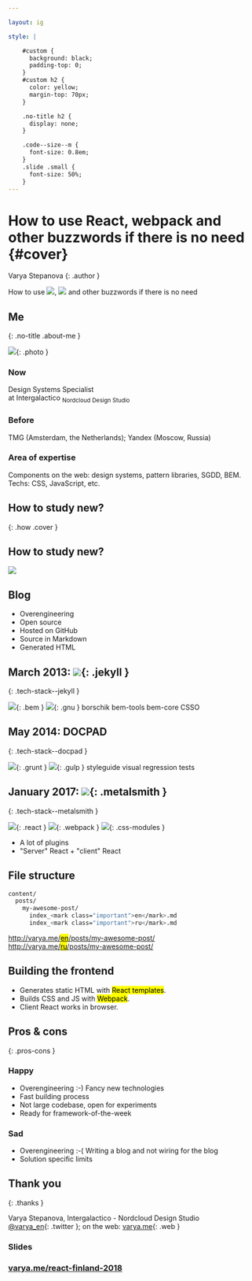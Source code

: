 ```yaml
---

layout: ig

style: |

    #custom {
      background: black;
      padding-top: 0;
    }
    #custom h2 {
      color: yellow;
      margin-top: 70px;
    }

    .no-title h2 {
      display: none;
    }

    .code--size--m {
      font-size: 0.8em;
    }
    .slide .small {
      font-size: 50%;
    }
---
```


# How to use React, webpack and other buzzwords if there is no need  {#cover}

Varya Stepanova
{: .author }

<div class="title">
How to use

<span class="logos">
  <img src="pictures/react.png" class="logo react"/>,
  <img src="pictures/webpack.svg" class="logo webpack"/>
</span>
and other
<span class="buzz">buzzwords</span>
if there is no need
</div>

<!--
Cover image: http://www.adstasher.com/2013/06/k-y-jelly-love-machines-print-ads.html

I will share what strategy I used to learn new technologies in last 5 years.

-->

<style>

@import url('https://fonts.googleapis.com/css?family=Nunito');

#cover {
  text-align: left;
}

#cover:after {
  content: '';
  background-image:url('pictures/machine.jpg');
  background-size: cover;
  background-position: 0 0, center;
  opacity: 0.75;
  position: absolute;
  z-index: -1;
  top: 0;
  bottom: 0;
  right: 0;
  left: 0;
}

#cover:before {
  -webkit-filter: drop-shadow( -2px -2px 2px #000 );
  filter: drop-shadow( -2px -2px 2px #000 );
  text-align: left;
  width: 156px;
  height: 27px;
}

.author {
  font-size: 24px;
  margin-top: -5px;
  display: inline-block;
  position: absolute;
  right: 100px;
}

#cover h2 {
  display: none;
}

#cover .title {
  color: #FFF;
  font-size: 45px;
  font-family: 'Nunito', sans-serif;
  margin-top: 300px;
  line-height: 1.5em;
  text-align: center;
  -webkit-filter: drop-shadow( -2px -2px 2px #000 );
  filter: drop-shadow( -2px -2px 2px #000 );
}

#cover .title .logos {
  white-space: nowrap;
}

#cover .title .logo {
  height: 1.5em;
  margin-bottom: -20px;
}

#cover .title .buzz,
#cover .title .buzz * {
    -webkit-animation: cray 6s infinite steps(50);
          animation: cray 6s infinite steps(50);
  display: inline-block;
  font-size: 1.25em;
  color: pink;
}
@-webkit-keyframes cray {
  2% {
    font-weight: 400;
    font-style: normal;
    text-decoration: none;
  }
  4% {
    font-weight: 600;
    font-style: normal;
    text-decoration: none;
    text-transform: none;
  }
  6% {
    font-weight: 100;
    font-style: italic;
    text-decoration: none;
    text-transform: none;
  }
  8% {
    font-weight: 100;
    font-style: italic;
    text-decoration: line-through;
    text-transform: none;
  }
  10% {
    font-weight: 600;
    font-style: normal;
    text-decoration: none;
    text-transform: none;
  }
  12% {
    font-weight: 400;
    font-style: normal;
    text-decoration: none;
    text-transform: none;
  }
  14% {
    font-weight: 100;
    font-style: normal;
    text-decoration: none;
    text-transform: none;
  }
  16% {
    font-weight: 500;
    font-style: normal;
    text-decoration: none;
    text-transform: lowercase;
  }
  18% {
    font-weight: 700;
    font-style: italic;
    text-decoration: line-through;
    text-transform: none;
  }
  20% {
    font-weight: 600;
    font-style: normal;
    text-decoration: none;
    text-transform: none;
  }
  22% {
    font-weight: 200;
    font-style: normal;
    text-decoration: underline;
    text-transform: none;
  }
  24% {
    font-weight: 100;
    font-style: normal;
    text-decoration: none;
    text-transform: lowercase;
  }
  26% {
    font-weight: 400;
    font-style: normal;
    text-decoration: none;
    text-transform: none;
  }
  28% {
    font-weight: 100;
    font-style: normal;
    text-decoration: line-through;
    text-transform: none;
  }
  30% {
    font-weight: 200;
    font-style: normal;
    text-decoration: none;
    text-transform: none;
  }
  32% {
    font-weight: 400;
    font-style: italic;
    text-decoration: none;
    text-transform: none;
  }
  34% {
    font-weight: 200;
    font-style: normal;
    text-decoration: none;
    text-transform: none;
  }
  36% {
    font-weight: 500;
    font-style: italic;
    text-decoration: none;
  }
  38% {
    font-weight: 200;
    font-style: normal;
    text-decoration: none;
    text-transform: none;
  }
  40% {
    font-weight: 100;
    font-style: italic;
    text-decoration: none;
    text-transform: none;
  }
  42% {
    font-weight: 600;
    font-style: normal;
    text-decoration: none;
    text-transform: none;
  }
  44% {
    font-weight: 100;
    font-style: italic;
    text-decoration: none;
    text-transform: none;
  }
  46% {
    font-weight: 100;
    font-style: normal;
    text-decoration: none;
    text-transform: lowercase;
  }
  48% {
    font-weight: 700;
    font-style: normal;
    text-decoration: underline;
    text-transform: none;
  }
  50% {
    font-weight: 100;
    font-style: normal;
    text-decoration: none;
    text-transform: none;
  }
  52% {
    font-weight: 300;
    font-style: italic;
    text-decoration: none;
    text-transform: none;
  }
  54% {
    font-weight: 300;
    font-style: normal;
    text-decoration: none;
    text-transform: none;
  }
  56% {
    font-weight: 400;
    font-style: normal;
    text-decoration: underline;
    text-transform: none;
  }
  58% {
    font-weight: 100;
    font-style: normal;
    text-decoration: none;
  }
  60% {
    font-weight: 700;
    font-style: normal;
    text-decoration: none;
  }
  62% {
    font-weight: 200;
    font-style: normal;
    text-decoration: none;
    text-transform: none;
  }
  64% {
    font-weight: 600;
    font-style: normal;
    text-decoration: underline;
    text-transform: none;
  }
  66% {
    font-weight: 400;
    font-style: normal;
    text-decoration: line-through;
    text-transform: none;
  }
  68% {
    font-weight: 300;
    font-style: normal;
    text-decoration: underline;
    text-transform: none;
  }
  70% {
    font-weight: 100;
    font-style: normal;
    text-decoration: line-through;
  }
  72% {
    font-weight: 300;
    font-style: normal;
    text-decoration: none;
    text-transform: none;
  }
  74% {
    font-weight: 600;
    font-style: normal;
    text-decoration: none;
  }
  76% {
    font-weight: 600;
    font-style: normal;
    text-decoration: none;
    text-transform: none;
  }
  78% {
    font-weight: 300;
    font-style: normal;
    text-decoration: none;
    text-transform: none;
  }
  80% {
    font-weight: 400;
    font-style: normal;
    text-decoration: none;
    text-transform: none;
  }
  82% {
    font-weight: 100;
    font-style: normal;
    text-decoration: line-through;
    text-transform: none;
  }
  84% {
    font-weight: 200;
    font-style: normal;
    text-decoration: underline;
  }
  86% {
    font-weight: 600;
    font-style: normal;
    text-decoration: none;
  }
  88% {
    font-weight: 600;
    font-style: normal;
    text-decoration: underline;
    text-transform: none;
  }
  90% {
    font-weight: 300;
    font-style: normal;
    text-decoration: none;
    text-transform: none;
  }
  92% {
    font-weight: 400;
    font-style: normal;
    text-decoration: none;
    text-transform: none;
  }
  94% {
    font-weight: 500;
    font-style: normal;
    text-decoration: line-through;
  }
  96% {
    font-weight: 300;
    font-style: normal;
    text-decoration: none;
  }
  98% {
    font-weight: 100;
    font-style: italic;
    text-decoration: none;
    text-transform: none;
  }
}
@keyframes cray {
  2% {
    font-weight: 400;
    font-style: normal;
    text-decoration: none;
  }
  4% {
    font-weight: 600;
    font-style: normal;
    text-decoration: none;
    text-transform: none;
  }
  6% {
    font-weight: 100;
    font-style: italic;
    text-decoration: none;
    text-transform: none;
  }
  8% {
    font-weight: 100;
    font-style: italic;
    text-decoration: line-through;
    text-transform: none;
  }
  10% {
    font-weight: 600;
    font-style: normal;
    text-decoration: none;
    text-transform: none;
  }
  12% {
    font-weight: 400;
    font-style: normal;
    text-decoration: none;
    text-transform: none;
  }
  14% {
    font-weight: 100;
    font-style: normal;
    text-decoration: none;
    text-transform: none;
  }
  16% {
    font-weight: 500;
    font-style: normal;
    text-decoration: none;
    text-transform: lowercase;
  }
  18% {
    font-weight: 700;
    font-style: italic;
    text-decoration: line-through;
    text-transform: none;
  }
  20% {
    font-weight: 600;
    font-style: normal;
    text-decoration: none;
    text-transform: none;
  }
  22% {
    font-weight: 200;
    font-style: normal;
    text-decoration: underline;
    text-transform: none;
  }
  24% {
    font-weight: 100;
    font-style: normal;
    text-decoration: none;
    text-transform: lowercase;
  }
  26% {
    font-weight: 400;
    font-style: normal;
    text-decoration: none;
    text-transform: none;
  }
  28% {
    font-weight: 100;
    font-style: normal;
    text-decoration: line-through;
    text-transform: none;
  }
  30% {
    font-weight: 200;
    font-style: normal;
    text-decoration: none;
    text-transform: none;
  }
  32% {
    font-weight: 400;
    font-style: italic;
    text-decoration: none;
    text-transform: none;
  }
  34% {
    font-weight: 200;
    font-style: normal;
    text-decoration: none;
    text-transform: none;
  }
  36% {
    font-weight: 500;
    font-style: italic;
    text-decoration: none;
  }
  38% {
    font-weight: 200;
    font-style: normal;
    text-decoration: none;
    text-transform: none;
  }
  40% {
    font-weight: 100;
    font-style: italic;
    text-decoration: none;
    text-transform: none;
  }
  42% {
    font-weight: 600;
    font-style: normal;
    text-decoration: none;
    text-transform: none;
  }
  44% {
    font-weight: 100;
    font-style: italic;
    text-decoration: none;
    text-transform: none;
  }
  46% {
    font-weight: 100;
    font-style: normal;
    text-decoration: none;
    text-transform: lowercase;
  }
  48% {
    font-weight: 700;
    font-style: normal;
    text-decoration: underline;
    text-transform: none;
  }
  50% {
    font-weight: 100;
    font-style: normal;
    text-decoration: none;
    text-transform: none;
  }
  52% {
    font-weight: 300;
    font-style: italic;
    text-decoration: none;
    text-transform: none;
  }
  54% {
    font-weight: 300;
    font-style: normal;
    text-decoration: none;
    text-transform: none;
  }
  56% {
    font-weight: 400;
    font-style: normal;
    text-decoration: underline;
    text-transform: none;
  }
  58% {
    font-weight: 100;
    font-style: normal;
    text-decoration: none;
  }
  60% {
    font-weight: 700;
    font-style: normal;
    text-decoration: none;
  }
  62% {
    font-weight: 200;
    font-style: normal;
    text-decoration: none;
    text-transform: none;
  }
  64% {
    font-weight: 600;
    font-style: normal;
    text-decoration: underline;
    text-transform: none;
  }
  66% {
    font-weight: 400;
    font-style: normal;
    text-decoration: line-through;
    text-transform: none;
  }
  68% {
    font-weight: 300;
    font-style: normal;
    text-decoration: underline;
    text-transform: none;
  }
  70% {
    font-weight: 100;
    font-style: normal;
    text-decoration: line-through;
  }
  72% {
    font-weight: 300;
    font-style: normal;
    text-decoration: none;
    text-transform: none;
  }
  74% {
    font-weight: 600;
    font-style: normal;
    text-decoration: none;
  }
  76% {
    font-weight: 600;
    font-style: normal;
    text-decoration: none;
    text-transform: none;
  }
  78% {
    font-weight: 300;
    font-style: normal;
    text-decoration: none;
    text-transform: none;
  }
  80% {
    font-weight: 400;
    font-style: normal;
    text-decoration: none;
    text-transform: none;
  }
  82% {
    font-weight: 100;
    font-style: normal;
    text-decoration: line-through;
    text-transform: none;
  }
  84% {
    font-weight: 200;
    font-style: normal;
    text-decoration: underline;
  }
  86% {
    font-weight: 600;
    font-style: normal;
    text-decoration: none;
  }
  88% {
    font-weight: 600;
    font-style: normal;
    text-decoration: underline;
    text-transform: none;
  }
  90% {
    font-weight: 300;
    font-style: normal;
    text-decoration: none;
    text-transform: none;
  }
  92% {
    font-weight: 400;
    font-style: normal;
    text-decoration: none;
    text-transform: none;
  }
  94% {
    font-weight: 500;
    font-style: normal;
    text-decoration: line-through;
  }
  96% {
    font-weight: 300;
    font-style: normal;
    text-decoration: none;
  }
  98% {
    font-weight: 100;
    font-style: italic;
    text-decoration: none;
    text-transform: none;
  }
}


</style>

<!-- Picture credits: http://www.createmydreamlifestyle.com/index.php/2016/07/30/advantages-of-the-laptop-lifestyle/ -->


## Me
{: .no-title .about-me }

![](pictures/me.jpg){: .photo }

### Now
Design Systems Specialist<br/> at Intergalactico <sub class="small">Nordcloud Design Studio</sub>

### Before
TMG (Amsterdam, the Netherlands); Yandex&nbsp;(Moscow,&nbsp;Russia)

### Area of expertise
Components on the web: design systems, pattern libraries, SGDD, BEM. Techs: CSS, JavaScript, etc.

<!--

My name is Varya, I have experience in development working in small to large projects across the
world. The things I have been doing are about frontend and most of the project was around something which is
currently called "design systems". In previous years, this activity had many different names like "pattern libraries",
"styleguides", "component approach", "atomic design". But whatever the naming, it included developing encapsulated
interface components. A while ago it was BEM CSS and XSL for templating, then a few JavaScript frameworks whose names
history does not remember, a little bit of Angular and currently React. Of course, since it has always been something
modular, there were various building and documenting solutions.

-->

<style>
.about-me p {
  font-size: 80%;
}
.about-me .photo {
  float: left;
  width: 300px;
  margin-top: 1em;
  margin-bottom: 6em;
  margin-right: 1em;
  border-radius: 50%;
}
</style>


## How to study new?
{: .how .cover }

<!--

From time to time, I faced reality. In frontend, we have a new framework every two weeks :-) As an engineer, I need to
know the new things so that I could bring my expertise into the working project. On the other hand, we usually learn by
doing. But if the working project does not offer me possibility to learn these new frameworks, libraries and building
solutions, how can I gain knowledge? This is in fact chicken-egg problem. Trying to break this circle, people usually
come up with some pet projects. What could work as such a project?

-->

<style>
.how {
  background-image:url('pictures/chicken-egg.jpg');
  background-size: cover;
  background-position: 0 0, center;
  background-color: #FDED5B;
}
</style>


## How to study new?

![](pictures/todo.png)

<!--

I know that some people easily come up with a valuable idea what could be a pet project. But some don't, and they often
do something like ToDo application. BTW, I searched "ToDO" in Github, and it gave me nearly one hundred fifty thousand
repositories. So, ToDo app is a nice idea but I really wanted something useful.

-->

## Blog

* Overengineering
* Open source
* Hosted on GitHub
* Source in Markdown
* Generated HTML

<!--

With that in mind, 5 years ago I decided that I would make my own blog. I wanted a standalone solution so that nothing
would limit my experiments. That time, I decided that I am OK with a bit of overengineering. And the end of the day, I
am doing it not only for getting the things done but also for playing around with new technologies.
I decided that everything will be open, not only the code but the texts of my posts too. I host everything on GitHub,
and anyone can explore the codebase. I even got fixes for my broken grammar! The source of the posts is in Markdown, it
is GitHub friendly and can be even edited in its web interface. For hosting, I went with GitHub pages, and
because of that the blog is actually a static HTML website. All the pages are generated into plain HTML.

-->


## March 2013: ![](pictures/jekyll.png){: .jekyll }
{: .tech-stack--jekyll }

![](pictures/bem.png){: .bem }
![](pictures/gnu.png){: .gnu }
<span class="borschik">borschik</span>
<span class="bem-tools">bem-tools</span>
<span class="bem-core">bem-core</span>
<span class="csso">CSSO</span>

<!--

The first version was built in 2013. Initially I went with Jekyll because it is embedded into GitHub. I did not need any
building step which generates HTML, I just commited the Markdown sources and GitHub itself generated HTMLs for me
according to the config. This structure has already been gone but I still sometimes use Jekyll for some other things.
For example, this presentation is hosted on GitHub and built with Jekyll.

For the blog, I was interested to bring there more frontend technologies. I began with BEM CSS, and I built the bundle
with GNUmakefile. Then I tried borschik, bem-tools, used bem-core component library and optimized the CSS with CSSO.

-->

<style>

.tech-stack--jekyll h2 {
  margin-bottom: 1.5em;
  position: relative;
}

.tech-stack--jekyll .jekyll {
  height: 125px;
  margin-bottom: -30px;
  position: absolute;
  bottom: 0;
}

.tech-stack--jekyll .bem {
  height: 100px;
  margin-right: 50px;
}

.tech-stack--jekyll .gnu {
  height: 100px;
  margin-right: 50px;
}

/* latin-ext */
@font-face {
  font-family: 'Anton';
  font-style: normal;
  font-weight: 400;
  src: local('Anton Regular'), local('Anton-Regular'), url(https://fonts.gstatic.com/s/anton/v9/1Ptgg87LROyAm3K9-C8CSKlvPfE.woff2) format('woff2');
  unicode-range: U+0100-024F, U+0259, U+1E00-1EFF, U+2020, U+20A0-20AB, U+20AD-20CF, U+2113, U+2C60-2C7F, U+A720-A7FF;
}
/* latin */
@font-face {
  font-family: 'Anton';
  font-style: normal;
  font-weight: 400;
  src: local('Anton Regular'), local('Anton-Regular'), url(https://fonts.gstatic.com/s/anton/v9/1Ptgg87LROyAm3Kz-C8CSKlv.woff2) format('woff2');
  unicode-range: U+0000-00FF, U+0131, U+0152-0153, U+02BB-02BC, U+02C6, U+02DA, U+02DC, U+2000-206F, U+2074, U+20AC, U+2122, U+2191, U+2193, U+2212, U+2215, U+FEFF, U+FFFD;
}

.tech-stack--jekyll .borschik {
  -webkit-box-sizing: content-box;
  -moz-box-sizing: content-box;
  box-sizing: content-box;
  border: none;
  font: normal 40px/normal "Anton", Helvetica, sans-serif;
  color: rgb(112, 112, 112);
  text-transform: uppercase;
  -o-text-overflow: clip;
  text-overflow: clip;
  letter-spacing: 4px;
  margin-right: 50px;

}

.tech-stack--jekyll .csso {
  font-family: Verdana;
  font-size: 50px;
  position: relative;
}
.tech-stack--jekyll .csso:after {
  position: absolute;
  top: 0;
  right: 0;
  content: 'O';
  color: red;
  line-height: 1.25em;
}

.tech-stack--jekyll .bem-core {
  font-family: 'CoreCircus', sans-serif;
  text-transform: uppercase;
  font-size: 40px;
  line-height: 1;
  color: #f98ca4;

  margin-right: 50px;
}

.tech-stack--jekyll .bem-tools {
  font-family: Menlo;
  font-size: 40px;
  white-space: nowrap;
  margin-right: 50px;
}


/*
 * Webfont: CoreCircus by S-Core
 * URL: http://www.myfonts.com/fonts/s-core/core-circus/regular/
 * Copyright: Copyright (c) 2013 by S-Core Co., Ltd.. All rights reserved.
 * Licensed pageviews: 10,000
*
 * Webfont: CoreCircus2DDot1 by S-Core
 * URL: http://www.myfonts.com/fonts/s-core/core-circus/dot1/
 * Copyright: Copyright (c) 2013 by S-Core Co., Ltd.. All rights reserved.
 * Licensed pageviews: 10,000
*/
@font-face {
  font-family: 'CoreCircus2DDot1';
  src: url("https://s3-us-west-2.amazonaws.com/s.cdpn.io/209981/333BF4_1_0.eot");
  src: url("https://s3-us-west-2.amazonaws.com/s.cdpn.io/209981/333BF4_1_0.eot?#iefix") format("embedded-opentype"), url("https://s3-us-west-2.amazonaws.com/s.cdpn.io/209981/333BF4_1_0.woff2") format("woff2"), url("https://s3-us-west-2.amazonaws.com/s.cdpn.io/209981/333BF4_1_0.woff") format("woff"), url("https://s3-us-west-2.amazonaws.com/s.cdpn.io/209981/333BF4_1_0.ttf") format("truetype");
}
@font-face {
  font-family: 'CoreCircus';
  src: url("https://s3-us-west-2.amazonaws.com/s.cdpn.io/209981/333BF4_8_0.eot");
  src: url("https://s3-us-west-2.amazonaws.com/s.cdpn.io/209981/333BF4_8_0.eot?#iefix") format("embedded-opentype"), url("https://s3-us-west-2.amazonaws.com/s.cdpn.io/209981/333BF4_8_0.woff2") format("woff2"), url("https://s3-us-west-2.amazonaws.com/s.cdpn.io/209981/333BF4_8_0.woff") format("woff"), url("https://s3-us-west-2.amazonaws.com/s.cdpn.io/209981/333BF4_8_0.ttf") format("truetype");
}
@font-face {
  font-family: 'CoreCircusPierrot4';
  src: url("https://s3-us-west-2.amazonaws.com/s.cdpn.io/209981/333BF4_13_0.eot");
  src: url("https://s3-us-west-2.amazonaws.com/s.cdpn.io/209981/333BF4_13_0.eot?#iefix") format("embedded-opentype"), url("https://s3-us-west-2.amazonaws.com/s.cdpn.io/209981/333BF4_13_0.woff2") format("woff2"), url("https://s3-us-west-2.amazonaws.com/s.cdpn.io/209981/333BF4_13_0.woff") format("woff"), url("https://s3-us-west-2.amazonaws.com/s.cdpn.io/209981/333BF4_13_0.ttf") format("truetype");
}

</style>


## May 2014: <span class="docpad">DOCPAD</span>
{: .tech-stack--docpad }

![](pictures/grunt.svg){: .grunt }
![](pictures/gulp.svg){: .gulp }
<span class="styleguide">styleguide</span>
<span class="visual-tests">visual regression tests</span>

<!--

A year later I switch to Docpad for HTML generation and in parallel I experiemnted a lot with diffrent building
soltuions. It was all around BEM structure, even though it was pure CSS, the compoents were separated similar to how we
now do it in React. GNUmakefiles did not seem up to date solution and I switched first onto Grunt and later to Gulp.
Then I experimented not with technologies but with approaches. For example, I did styleguide-first approach when developing
the components for the interface. And since eveyrthing was componentized and documented, I could easily have visual
regression tests for the blocks.

-->

<style>

.tech-stack--docpad h2 {
  margin-bottom: 1.5em;
}

/* latin-ext */
@font-face {
  font-family: 'Montserrat';
  font-style: normal;
  font-weight: 600;
  src: local('Montserrat SemiBold'), local('Montserrat-SemiBold'), url(https://fonts.gstatic.com/s/montserrat/v12/JTURjIg1_i6t8kCHKm45_bZF3gfD_vx3rCubqg.woff2) format('woff2');
  unicode-range: U+0100-024F, U+0259, U+1E00-1EFF, U+2020, U+20A0-20AB, U+20AD-20CF, U+2113, U+2C60-2C7F, U+A720-A7FF;
}
/* latin */
@font-face {
  font-family: 'Montserrat';
  font-style: normal;
  font-weight: 600;
  src: local('Montserrat SemiBold'), local('Montserrat-SemiBold'), url(https://fonts.gstatic.com/s/montserrat/v12/JTURjIg1_i6t8kCHKm45_bZF3gnD_vx3rCs.woff2) format('woff2');
  unicode-range: U+0000-00FF, U+0131, U+0152-0153, U+02BB-02BC, U+02C6, U+02DA, U+02DC, U+2000-206F, U+2074, U+20AC, U+2122, U+2191, U+2193, U+2212, U+2215, U+FEFF, U+FFFD;
}

.tech-stack--docpad .docpad {
  font-family: 'Montserrat', sans-serif;
  color: #3D3D3D;
}

.tech-stack--docpad .grunt {
  height: 125px;
  margin-right: 50px;
}

.tech-stack--docpad .gulp {
  height: 150px;
  margin-right: 50px;
}

.tech-stack--docpad .styleguide {
  font-family: 'CoreCircus', sans-serif;
  font-size: 50px;
}

/* latin-ext */
@font-face {
  font-family: 'Berkshire Swash';
  font-style: normal;
  font-weight: 400;
  src: local('Berkshire Swash Regular'), local('BerkshireSwash-Regular'), url(https://fonts.gstatic.com/s/berkshireswash/v6/ptRRTi-cavZOGqCvnNJDl5m5XmN_pM4zT305QaYc.woff2) format('woff2');
  unicode-range: U+0100-024F, U+0259, U+1E00-1EFF, U+2020, U+20A0-20AB, U+20AD-20CF, U+2113, U+2C60-2C7F, U+A720-A7FF;
}
/* latin */
@font-face {
  font-family: 'Berkshire Swash';
  font-style: normal;
  font-weight: 400;
  src: local('Berkshire Swash Regular'), local('BerkshireSwash-Regular'), url(https://fonts.gstatic.com/s/berkshireswash/v6/ptRRTi-cavZOGqCvnNJDl5m5XmN_qs4zT305QQ.woff2) format('woff2');
  unicode-range: U+0000-00FF, U+0131, U+0152-0153, U+02BB-02BC, U+02C6, U+02DA, U+02DC, U+2000-206F, U+2074, U+20AC, U+2122, U+2191, U+2193, U+2212, U+2215, U+FEFF, U+FFFD;
}

.tech-stack--docpad .visual-tests {
  font-family: 'Berkshire Swash', cursive;
  font-size: 50px;
  white-space: nowrap;
  background: red;
  background: -webkit-linear-gradient(left, orange , yellow, green, cyan, blue, violet);
  background: -o-linear-gradient(right, orange, yellow, green, cyan, blue, violet);
  background: -moz-linear-gradient(right, orange, yellow, green, cyan, blue, violet);
  background: linear-gradient(to right, orange , yellow, green, cyan, blue, violet);
  -webkit-background-clip: text;
  -webkit-text-fill-color: transparent;
}
</style>

## January 2017: ![](pictures/metalsmith.svg){: .metalsmith }
{: .tech-stack--metalsmith }


![](pictures/react.png){: .react } ![](pictures/webpack.png){: .webpack } ![](pictures/css-modules.svg){: .css-modules }

* A lot of plugins
* "Server" React + "client" React

<!--

About a year ago I really wanted to include React, webpack and some styling solution into the blog tech stack. But it is a very simple site and it does not
assume a lot of interactions on client. So, I was looking for a solution which helps me to use React when generating
static HTML. Ideally, I wanted also to have some little interactions. So, some components would be mounted on client.
And, of course, I wanted these two types of components to be from the same codebase.
I looked into some other generators which I don't remember and selected Metalsmith out of all. I like that it is very
much customizable. This is one of the reasons why reaclifying is possible: there is a plugin which allows to use React
components as templates.
It also gives a lot of control over the files which it processes, and I use it a lot.

-->

<style>
.tech-stack--metalsmith h2 {
  position: relative;
}

.tech-stack--metalsmith .metalsmith {
  height: 50px;
  position: absolute;
  bottom: 0;
  margin-left: 20px;
  margin-bottom: 5px;
}
.tech-stack--metalsmith .react {
  height: 60px;
  margin-right: 50px;
}
.tech-stack--metalsmith .webpack {
  height: 60px;
  margin-right: 50px;
}
.tech-stack--metalsmith .css-modules {
  height: 120px;
  margin-right: 50px;
}
</style>


## File structure

```bash
content/
  posts/
    my-awesome-post/
      index_<mark class="important">en</mark>.md
      index_<mark class="important">ru</mark>.md
```

[http://varya.me/<mark class="important">en</mark>/posts/my-awesome-post/](http://varya.me)<br/>
[http://varya.me/<mark class="important">ru</mark>/posts/my-awesome-post/](http://varya.me)

<!--

The full control over processing files made helped a lot when dealing with multi-lingual structure of my blog. I write
posts in English and Russian, sometimes I translate, and sometimes posts are written in one language only. If the post
is available in both languages, I prefer to keep the sources together under the same directory. But when rendered into
the website, it looks much better if the language code works are prefix. Metalsmith gives me to manipulate all the
files in the stream, and change their location. Also, when generating HTML for a blog post, I can detect if there is
a translation to the opposite language or not. Then, I provide language switcher if possible.

-->


## Building the frontend

* Generates static HTML with <mark class="important">React templates</mark>.
* Builds CSS and JS with <mark class="important">Webpack</mark>.
* Client React works in browser.

<!--

Frontend-wise, the building happens so that React components which work as templates are gathered together with
webpack. This makes possible to process linked CSS and images. JavaScript works to output the static HTML. Other results
of the build are CSS to apply to the page and another piece of JavaScript, which is needed for dynamic components. In
theory, since it is webpack, I can use all kinds of loaders and plugins. For example, it must be possible make it
very much optimized.

-->


## Pros & cons
{: .pros-cons }

### Happy

* Overengineering :-) Fancy new technologies
* Fast building process
* Not large codebase, open for experiments
* Ready for framework-of-the-week

### Sad

* Overengineering :-( Writing a blog and not wiring for the blog
* Solution specific limits

<!--

It had been over a year since I switched the blog into Melatsmith with React, css-modules and Webpack. I am mostly
happy with this solution. Yes, it sometimes feels as overengineering because the website is so simple. But this was what
I wanted for playing around. Metalsmith is much faster than Jekyll or Docpad, so that I can stand the building process.
In general, a blog as a pet project is a very nice idea. It is ye simple, even with all the introduced technologies the
codebase it not large. It can be easily handled when I am making new experiments with some framework-of-the-week.
However, there are of course drawbacks. This overengineering results into writing the blog instead of writing for the
blog. And there are some soltuion specific limits. For example, I would be happy to use styled-components already but
with current stack it is not that easy as it sounds.
Anyway, this is not the end. I think that I will refactor it again and again with other static generators. If you have
ideas, please share it with me.

-->

<style>
.pros-cons h2 {
  display: none;
}
</style>


## Thank you
{: .thanks }

Varya Stepanova, Intergalactico - Nordcloud Design Studio<br/>
[@varya_en](https://twitter.com/varya_en){: .twitter }; on the web: [varya.me](http://varya.me){: .web }

### Slides

### [varya.me/react-finland-2018](http://varya.me/react-finland-2018/)

<!--
Thank you very much! You can always reach me out in twitter, or in the afterparty.
-->

<style>
.thanks h3 {
  font-size: 28px;
  margin-bottom: 0.5em;
  margin-top: 1em;
  line-height: 1.25em;
}
.thanks .twitter
{
  text-decoration: none;
  color: currentColor;
  background: none;
  border-bottom: 0;
}
.thanks .twitter::before
{
  content: "";
  display: inline-block;
  width: 1.5em;
  height: 1.5em;
  background-image:url('pictures/twitter-logo.png');
  background-size: cover;
  margin-right: 0.5em;
  margin-bottom: -0.5em;
}
</style>
